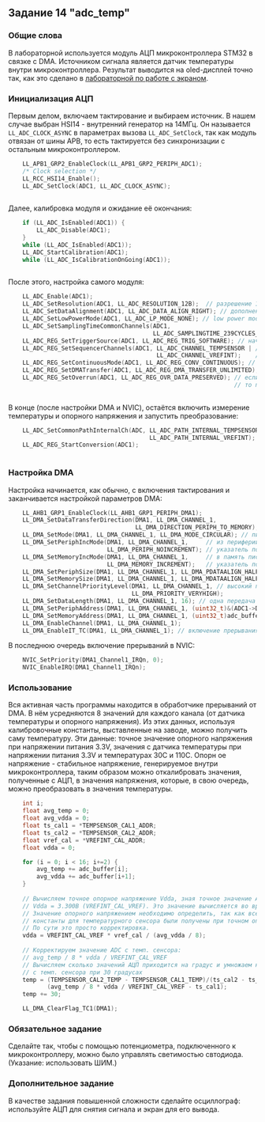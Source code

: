 ## Задание 14 "adc_temp"

### Общие слова

В лабораторной используется модуль АЦП микроконтроллера STM32 в связке с DMA. Источником сигнала является датчик температуры внутри микроконтроллера. Результат выводится на oled-дисплей точно так, как это сделано в [лабораторной по работе с экраном](https://https://github.com/edosedgar/stm32f0_ARM/tree/master/labs/12_i2c_oled_display).

### Инициализация АЦП

Первым делом, включаем тактирование и выбираем источник. В нашем случае выбран HSI14 - внутренний генератор на 14МГц. Он называется `LL_ADC_CLOCK_ASYNC` в параметрах вызова `LL_ADC_SetClock`, так как модуль отвязан от шины APB, то есть тактируется без синхронизации с остальным микроконтроллером.

```c
    LL_APB1_GRP2_EnableClock(LL_APB1_GRP2_PERIPH_ADC1);
    /* Clock selection */
    LL_RCC_HSI14_Enable();
    LL_ADC_SetClock(ADC1, LL_ADC_CLOCK_ASYNC);
    
```

Далее, калибровка модуля и ожидание её окончания:

```c
    if (LL_ADC_IsEnabled(ADC1)) {
        LL_ADC_Disable(ADC1);
    }
    while (LL_ADC_IsEnabled(ADC1));
    LL_ADC_StartCalibration(ADC1);
    while (LL_ADC_IsCalibrationOnGoing(ADC1));
    
```

После этого, настройка самого модуля:

```c
    LL_ADC_Enable(ADC1);
    LL_ADC_SetResolution(ADC1, LL_ADC_RESOLUTION_12B);  // разрешение 12 бит
    LL_ADC_SetDataAlignment(ADC1, LL_ADC_DATA_ALIGN_RIGHT); // дополнение нулями слева
    LL_ADC_SetLowPowerMode(ADC1, LL_ADC_LP_MODE_NONE); // low power mode выключен
    LL_ADC_SetSamplingTimeCommonChannels(ADC1,
                                         LL_ADC_SAMPLINGTIME_239CYCLES_5); // опрашивать каждые 239.5 циклов
    LL_ADC_REG_SetTriggerSource(ADC1, LL_ADC_REG_TRIG_SOFTWARE); // начинаем преобразование по программному событию
    LL_ADC_REG_SetSequencerChannels(ADC1, LL_ADC_CHANNEL_TEMPSENSOR | // будем измерять температуру и
                                          LL_ADC_CHANNEL_VREFINT);    // опорное напряжение
    LL_ADC_REG_SetContinuousMode(ADC1, LL_ADC_REG_CONV_CONTINUOUS); // постоянный опрос
    LL_ADC_REG_SetDMATransfer(ADC1, LL_ADC_REG_DMA_TRANSFER_UNLIMITED); // DMA будет постоянно выгружать данные
    LL_ADC_REG_SetOverrun(ADC1, LL_ADC_REG_OVR_DATA_PRESERVED); // если предыдущее значение не вычиталось, 
	                                                            // то приостановить преобразование
    
```

В конце (после настройки DMA и NVIC), остаётся включить измерение температуры и опорного напряжения и запустить преобразование:

```c
    LL_ADC_SetCommonPathInternalCh(ADC, LL_ADC_PATH_INTERNAL_TEMPSENSOR |
                                        LL_ADC_PATH_INTERNAL_VREFINT);
    LL_ADC_REG_StartConversion(ADC1);
    
```

### Настройка DMA

Настройка начинается, как обычно, с включения тактирования и заканчивается настройкой параметров DMA:

```c
    LL_AHB1_GRP1_EnableClock(LL_AHB1_GRP1_PERIPH_DMA1);
    LL_DMA_SetDataTransferDirection(DMA1, LL_DMA_CHANNEL_1,
                                    LL_DMA_DIRECTION_PERIPH_TO_MEMORY); // данные из периферии в память
    LL_DMA_SetMode(DMA1, LL_DMA_CHANNEL_1, LL_DMA_MODE_CIRCULAR); // писать циклично (поверх старых значений)
    LL_DMA_SetPeriphIncMode(DMA1, LL_DMA_CHANNEL_1,     // из периферии брать данные и не сдвигать
                            LL_DMA_PERIPH_NOINCREMENT); // указатель после каждого прочтения
    LL_DMA_SetMemoryIncMode(DMA1, LL_DMA_CHANNEL_1,     // в память писать данные и сдвигать
                            LL_DMA_MEMORY_INCREMENT);   // указатель после каждой записи
    LL_DMA_SetPeriphSize(DMA1, LL_DMA_CHANNEL_1, LL_DMA_PDATAALIGN_HALFWORD); // вычитывать по 16 бит
    LL_DMA_SetMemorySize(DMA1, LL_DMA_CHANNEL_1, LL_DMA_MDATAALIGN_HALFWORD); // писать по 16 бит
    LL_DMA_SetChannelPriorityLevel(DMA1, LL_DMA_CHANNEL_1, // высокий приоритет канала преобразования
                                   LL_DMA_PRIORITY_VERYHIGH);
    LL_DMA_SetDataLength(DMA1, LL_DMA_CHANNEL_1, 16); // одна передача состоит из 16 элементов
    LL_DMA_SetPeriphAddress(DMA1, LL_DMA_CHANNEL_1, (uint32_t)&(ADC1->DR)); // откуда брать
    LL_DMA_SetMemoryAddress(DMA1, LL_DMA_CHANNEL_1, (uint32_t)adc_buffer); // куда писать
    LL_DMA_EnableChannel(DMA1, LL_DMA_CHANNEL_1);
    LL_DMA_EnableIT_TC(DMA1, LL_DMA_CHANNEL_1); // включение прерывания по окончании передачи
```

В последнюю очередь включение прерываний в NVIC:

```c
    NVIC_SetPriority(DMA1_Channel1_IRQn, 0);
    NVIC_EnableIRQ(DMA1_Channel1_IRQn);
```

### Использование

Вся активная часть программы находится в обработчике прерываний от DMA. В нём усредняются 8 значений для каждого канала (от датчика температуры и опорного напряжения). Из этих данных, используя калибровочные константы, выставленные на заводе, можно получить саму температуру. Эти данные: точное значение опорного напряжения при напряжении питания 3.3V, значения с датчика температуры при напряжении питания 3.3V и температурах 30C и 110C. Опорн 	ое напряжение - стабильное напряжение, генерируемое внутри микроконтроллера, таким образом можно откалибровать значения, полученные с АЦП, в значения напряжения, которые, в свою очередь, можно преобразовать в значения температуры.

```c
    int i;
    float avg_temp = 0;
    float avg_vdda = 0;
    float ts_cal1 = *TEMPSENSOR_CAL1_ADDR;
    float ts_cal2 = *TEMPSENSOR_CAL2_ADDR;
    float vref_cal = *VREFINT_CAL_ADDR;
    float vdda = 0;

    for (i = 0; i < 16; i+=2) {
        avg_temp += adc_buffer[i];
        avg_vdda += adc_buffer[i+1];
    }
    
    // Вычисляем точное опорное напряжение Vdda, зная точное значение ADC (vref_cal) при 
    // Vdda = 3.300В (VREFINT_CAL_VREF). Это значение вычисляется во время производства на заводе.
    // Значение опорного напряжением необходимо определить, так как все калибровочные
    // константы для температурного сенсора были получены при точном опорном напряжении VREFINT_CAL_VREF.
    // По сути это просто корректировка.
    vdda = VREFINT_CAL_VREF * vref_cal / (avg_vdda / 8);
    
    // Корректируем значение ADC с темп. сенсора:
    // avg_temp / 8 * vdda / VREFINT_CAL_VREF
    // Вычисляем сколько значений АЦП приходится на градус и умножаем на девиацию относительно значения АЦП
    // с темп. сенсора при 30 градусах
    temp = (TEMPSENSOR_CAL2_TEMP - TEMPSENSOR_CAL1_TEMP)/(ts_cal2 - ts_cal1) *
           (avg_temp / 8 * vdda / VREFINT_CAL_VREF - ts_cal1);
    temp += 30;

    LL_DMA_ClearFlag_TC1(DMA1);
```

### Обязательное задание

Сделайте так, чтобы с помощью потенциометра, подключенного к микроконтроллеру, можно было управлять светимостью свтодиода. (Указание: использовать ШИМ.)

### Дополнительное задание

В качестве задания повышенной сложности сделайте осциллограф: используйте АЦП для снятия сигнала и экран для его вывода.
